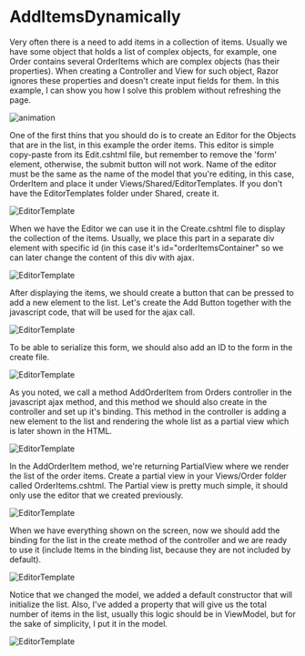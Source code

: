 # AddItemsDynamically
Very often there is a need to add items in a collection of items. Usually we have some object that holds a list of complex objects, for
example, one Order contains several OrderItems which are complex objects (has their properties). When creating a Controller and View for such object, Razor ignores these properties and doesn't create input fields for them.
In this example, I can show you how I solve this problem without refreshing the page.

![animation](AddItemsDynamically/Media/AddItemsToList.gif)

One of the first thins that you should do is to create an Editor for the Objects that are in the list, in this example the order items.
This editor is simple copy-paste from its Edit.cshtml file, but remember to remove the 'form' element, otherwise, the submit button
will not work. Name of the editor must be the same as the name of the model that you're editing, in this case, OrderItem and place it under Views/Shared/EditorTemplates. If you don't have the EditorTemplates folder under Shared, create it.

![EditorTemplate](AddItemsDynamically/Media/OrderItemTemplate.png)

When we have the Editor we can use it in the Create.cshtml file to display the collection of the items. Usually, we place this part in a separate div element with specific id (in this case it's id="orderItemsContainer" so we can later change the content of this div with ajax.

![EditorTemplate](AddItemsDynamically/Media/UsingEditorInCreate.png)

After displaying the items, we should create a button that can be pressed to add a new element to the list. Let's create the Add Button together with the javascript code, that will be used for the ajax call.

![EditorTemplate](AddItemsDynamically/Media/AddButonAndJavScript.png)

To be able to serialize this form, we should also add an ID to the form in the create file.

![EditorTemplate](AddItemsDynamically/Media/FormIdAndSerialize.png)

As you noted, we call a method AddOrderItem from Orders controller in the javascript ajax method, and this method we should also create in the controller and set up it's binding. This method in the controller is adding a new element to the list and rendering the whole list as a partial view which is later shown in the HTML. 

![EditorTemplate](AddItemsDynamically/Media/AddOrderItemMethod.png)

In the AddOrderItem method, we're returning PartialView where we render the list of the order items. Create a partial view in your Views/Order folder called OrderItems.cshtml. The Partial view is pretty much simple, it should only use the editor that we created previously.

![EditorTemplate](AddItemsDynamically/Media/PartialView.png)

When we have everything shown on the screen, now we should add the binding for the list in the create method of the controller and we are ready to use it (include Items in the binding list, because they are not included by default).

![EditorTemplate](AddItemsDynamically/Media/CreateMethod.png)

Notice that we changed the model, we added a default constructor that will initialize the list. Also, I've added a property that will give us the total number of items in the list, usually this logic should be in ViewModel, but for the sake of simplicity, I put it in the model.

![EditorTemplate](AddItemsDynamically/Media/OrderModel.png)
